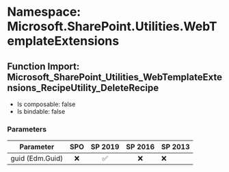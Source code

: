 # Namespace: Microsoft.SharePoint.Utilities.WebTemplateExtensions

## Function Import: Microsoft_SharePoint_Utilities_WebTemplateExtensions_RecipeUtility_DeleteRecipe

- Is composable: false
- Is bindable: false

### Parameters

Parameter | SPO | SP 2019 | SP 2016 | SP 2013
----------|:---:|:-------:|:-------:|:-------
guid (Edm.Guid) | ❌ | ✅ | ❌ | ❌